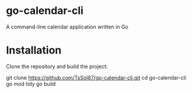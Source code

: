 # go-calendar-cli
A command-line calendar application written in Go

# Installation
Clone the repository and build the project:

git clone https://github.com/TsSol87/go-calendar-cli.git
cd go-calendar-cli
go mod tidy
go build 
